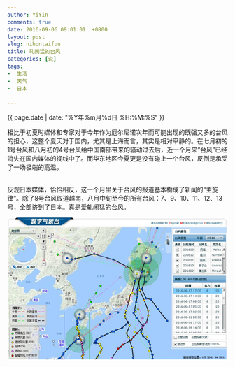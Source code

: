 ```yaml
---
author: YiYin
comments: true
date: 2016-09-06 09:01:01  +0800
layout: post
slug: nihontaifuu
title: 轧闹猛的台风
categories: [说]
tags:
-  生活
-  天气
-  日本

---
```

<div class="saying">
<div class="timestamp">{{ page.date | date: "%Y年%m月%d日 %H:%M:%S" }}</div>

相比于初夏时媒体和专家对于今年作为厄尔尼诺次年而可能出现的既强又多的台风的担心，这整个夏天对于国内，尤其是上海而言，其实是相对平静的。在七月初的1号台风和八月初的4号台风给中国南部带来的骚动过去后，近一个月来“台风”已经消失在国内媒体的视线中了。而华东地区今夏更是没有碰上一个台风，反倒是承受了一场极端的高温。<br><br>

反观日本媒体，恰恰相反，这一个月里关于台风的报道基本构成了新闻的“主旋律”。除了8号台风取道越南，八月中旬至今的所有台风：7、9、10、11、12、13号，全部挤到了日本。真是爱轧闹猛的台风。<br>

<img src="/public/images/nihontaifuu.jpg" alt="" title="图片自 上海市公共气象服务中心数字气象台">

</div>